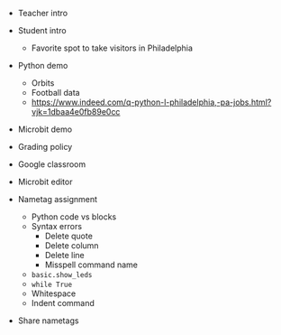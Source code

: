 - Teacher intro
- Student intro
  - Favorite spot to take visitors in Philadelphia

- Python demo
  - Orbits
  - Football data
  - https://www.indeed.com/q-python-l-philadelphia,-pa-jobs.html?vjk=1dbaa4e0fb89e0cc

- Microbit demo
- Grading policy
- Google classroom
- Microbit editor

- Nametag assignment
  - Python code vs blocks
  - Syntax errors
    - Delete quote
    - Delete column
    - Delete line
    - Misspell command name
  - `basic.show_leds`
  - `while True`
  - Whitespace
  - Indent command

- Share nametags
